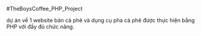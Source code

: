 #TheBoysCoffee_PHP_Project

dự án về 1 website bán cà phê và dụng cụ pha cà phê được thực hiện bằng PHP với đầy đủ chức năng.
